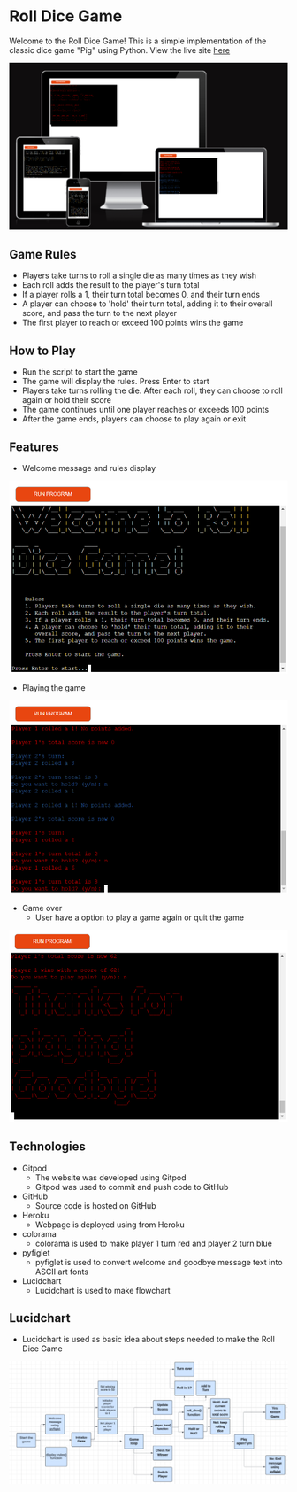 # Roll Dice Game

Welcome to the Roll Dice Game! This is a simple implementation of the classic dice game "Pig" using Python. View the live site [here](https://roll-dice09-55f0f87de3ed.herokuapp.com/)

![Responsiveness](docs/project-images/roll-dice-responsiveness.png)

## Game Rules

- Players take turns to roll a single die as many times as they wish
- Each roll adds the result to the player's turn total
- If a player rolls a 1, their turn total becomes 0, and their turn ends
- A player can choose to 'hold' their turn total, adding it to their overall score, and pass the turn to the next player
- The first player to reach or exceed 100 points wins the game

## How to Play

- Run the script to start the game
- The game will display the rules. Press Enter to start
- Players take turns rolling the die. After each roll, they can choose to roll again or hold their score
- The game continues until one player reaches or exceeds 100 points
- After the game ends, players can choose to play again or exit

## Features

- Welcome message and rules display

![Welcome message and display rules](docs/project-images/roll-dice-welcome-and-rules.png)

- Playing the game

![Play the game](docs/project-images/roll-dice-game.png)

- Game over
  - User have a option to play a game again or quit the game

![Game over](docs/project-images/roll-dice-game-over.png)

## Technologies

- Gitpod
  - The website was developed using Gitpod
  - Gitpod was used to commit and push code to GitHub
- GitHub
  - Source code is hosted on GitHub
- Heroku
  - Webpage is deployed using from Heroku
- colorama
  - colorama is used to make player 1 turn red and player 2 turn blue
- pyfiglet
  - pyfiglet is used to convert welcome and goodbye message text into ASCII art fonts
- Lucidchart
  - Lucidchart is used to make flowchart

## Lucidchart

- Lucidchart is used as basic idea about steps needed to make the Roll Dice Game

![Lucidchart](docs/project-images/roll-dice-lucidchart.png)


